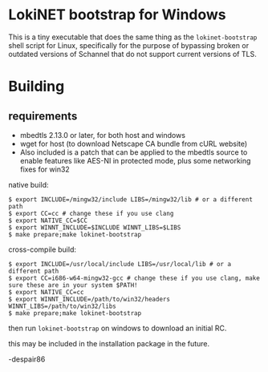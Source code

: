 # LokiNET bootstrap for Windows

This is a tiny executable that does the same thing as the `lokinet-bootstrap` shell script for Linux, specifically for the purpose of bypassing broken or outdated versions of Schannel that do not support current versions of TLS.

# Building

## requirements

- mbedtls 2.13.0 or later, for both host and windows
- wget for host (to download Netscape CA bundle from cURL website)
- Also included is a patch that can be applied to the mbedtls source to enable features like AES-NI in protected mode, plus some networking fixes for win32

native build:

    $ export INCLUDE=/mingw32/include LIBS=/mingw32/lib # or a different path
    $ export CC=cc # change these if you use clang
    $ export NATIVE_CC=$CC
    $ export WINNT_INCLUDE=$INCLUDE WINNT_LIBS=$LIBS
    $ make prepare;make lokinet-bootstrap

cross-compile build:

    $ export INCLUDE=/usr/local/include LIBS=/usr/local/lib # or a different path
    $ export CC=i686-w64-mingw32-gcc # change these if you use clang, make sure these are in your system $PATH!
    $ export NATIVE_CC=cc
    $ export WINNT_INCLUDE=/path/to/win32/headers WINNT_LIBS=/path/to/win32/libs
    $ make prepare;make lokinet-bootstrap

then run `lokinet-bootstrap` on windows to download an initial RC.

this may be included in the installation package in the future.

-despair86
